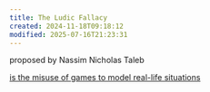 ```yaml
---
title: The Ludic Fallacy
created: 2024-11-18T09:18:12
modified: 2025-07-16T21:23:31
---
```


proposed by Nassim Nicholas Taleb

[is the misuse of games to model real-life situations](https://en.wikipedia.org/wiki/Ludic_fallacy)
